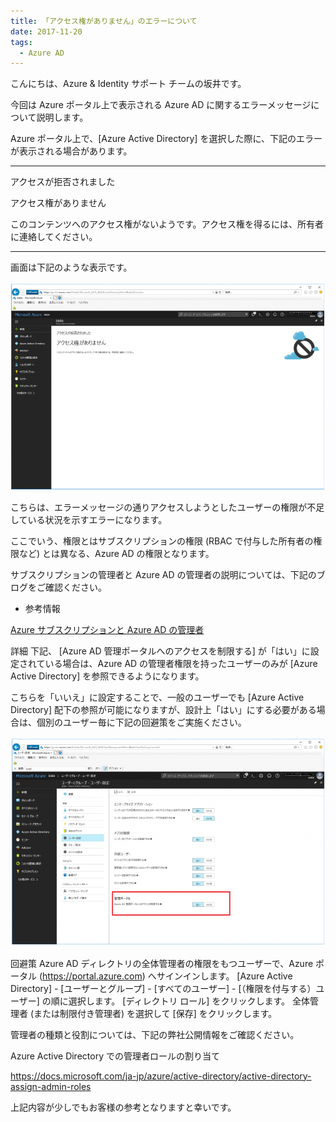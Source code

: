 ```yaml
---
title: 「アクセス権がありません」のエラーについて
date: 2017-11-20
tags:
  - Azure AD
---
```


こんにちは、Azure & Identity サポート チームの坂井です。

 

今回は Azure ポータル上で表示される Azure AD に関するエラーメッセージについて説明します。

Azure ポータル上で、[Azure Active Directory] を選択した際に、下記のエラーが表示される場合があります。

 

---------------------

アクセスが拒否されました

 

アクセス権がありません

 

このコンテンツへのアクセス権がないようです。アクセス権を得るには、所有者に連絡してください。

---------------------

 

画面は下記のような表示です。

![](./azuread-access-denied/azuread-access-denied.png)

こちらは、エラーメッセージの通りアクセスしようとしたユーザーの権限が不足している状況を示すエラーになります。

ここでいう、権限とはサブスクリプションの権限 (RBAC で付与した所有者の権限など) とは異なる、Azure AD の権限となります。

サブスクリプションの管理者と Azure AD の管理者の説明については、下記のブログをご確認ください。

 

- 参考情報

[Azure サブスクリプションと Azure AD の管理者](./subscription-azure-ad-relationship.md)

 

 

詳細
下記、 [Azure AD 管理ポータルへのアクセスを制限する] が「はい」に設定されている場合は、Azure AD の管理者権限を持ったユーザーのみが [Azure Active Directory] を参照できるようになります。

こちらを「いいえ」に設定することで、一般のユーザーでも [Azure Active Directory] 配下の参照が可能になりますが、設計上「はい」にする必要がある場合は、個別のユーザー毎に下記の回避策をご実施ください。


![](./azuread-access-denied/azuread-portal.png)
 

 

回避策
Azure AD ディレクトリの全体管理者の権限をもつユーザーで、Azure ポータル (https://portal.azure.com) へサインインします。
[Azure Active Directory] - [ユーザーとグループ] - [すべてのユーザー] - [（権限を付与する）ユーザー] の順に選択します。
[ディレクトリ ロール] をクリックします。
全体管理者 (または制限付き管理者) を選択して [保存] をクリックします。
 

管理者の種類と役割については、下記の弊社公開情報をご確認ください。

 

Azure Active Directory での管理者ロールの割り当て

https://docs.microsoft.com/ja-jp/azure/active-directory/active-directory-assign-admin-roles

 

 

 

上記内容が少しでもお客様の参考となりますと幸いです。